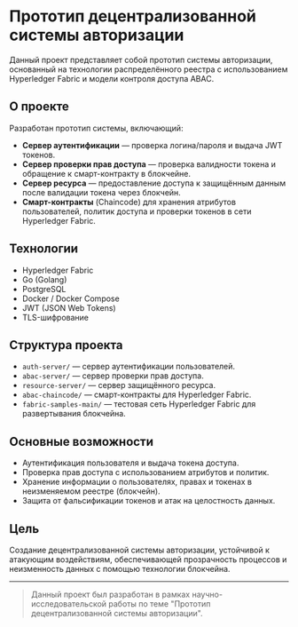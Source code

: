 # Прототип децентрализованной системы авторизации

Данный проект представляет собой прототип системы авторизации, основанный на технологии распределённого реестра с использованием Hyperledger Fabric и модели контроля доступа ABAC.

## О проекте
Разработан прототип системы, включающий:
- **Сервер аутентификации** — проверка логина/пароля и выдача JWT токенов.
- **Сервер проверки прав доступа** — проверка валидности токена и обращение к смарт-контракту в блокчейне.
- **Сервер ресурса** — предоставление доступа к защищённым данным после валидации токена через блокчейн.
- **Смарт-контракты** (Chaincode) для хранения атрибутов пользователей, политик доступа и проверки токенов в сети Hyperledger Fabric.

## Технологии
- Hyperledger Fabric
- Go (Golang)
- PostgreSQL
- Docker / Docker Compose
- JWT (JSON Web Tokens)
- TLS-шифрование

## Структура проекта
- `auth-server/` — сервер аутентификации пользователей.
- `abac-server/` — сервер проверки прав доступа.
- `resource-server/` — сервер защищённого ресурса.
- `abac-chaincode/` — смарт-контракты для Hyperledger Fabric.
- `fabric-samples-main/` — тестовая сеть Hyperledger Fabric для развертывания блокчейна.

## Основные возможности
- Аутентификация пользователя и выдача токена доступа.
- Проверка прав доступа с использованием атрибутов и политик.
- Хранение информации о пользователях, правах и токенах в неизменяемом реестре (блокчейн).
- Защита от фальсификации токенов и атак на целостность данных.

## Цель
Создание децентрализованной системы авторизации, устойчивой к атакующим воздействиям, обеспечивающей прозрачность процессов и неизменность данных с помощью технологии блокчейна.

---

> Данный проект был разработан в рамках научно-исследовательской работы по теме "Прототип децентрализованной системы авторизации".

